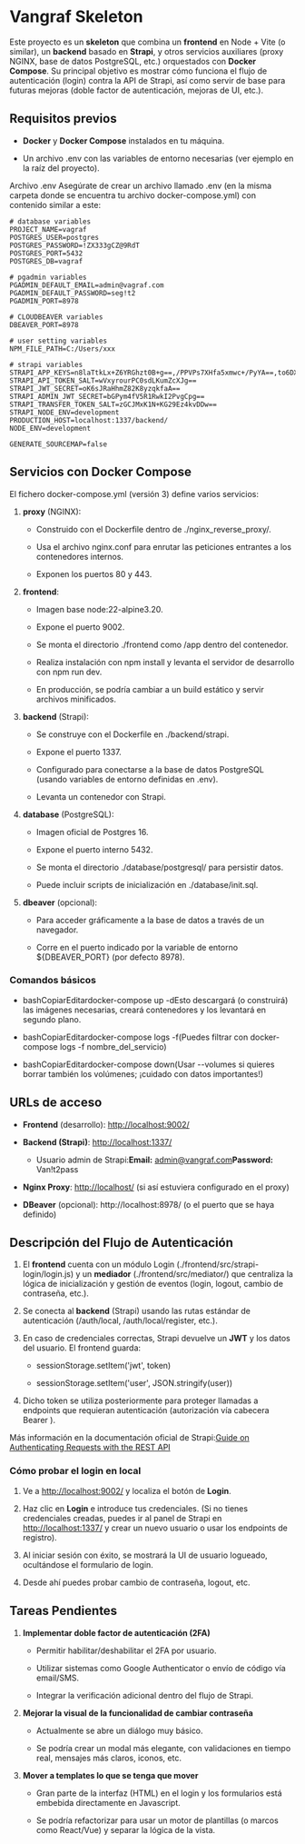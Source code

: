 Vangraf Skeleton
================

Este proyecto es un **skeleton** que combina un **frontend** en Node + Vite (o similar), un **backend** basado en **Strapi**, y otros servicios auxiliares (proxy NGINX, base de datos PostgreSQL, etc.) orquestados con **Docker Compose**. Su principal objetivo es mostrar cómo funciona el flujo de autenticación (login) contra la API de Strapi, así como servir de base para futuras mejoras (doble factor de autenticación, mejoras de UI, etc.).

Requisitos previos
------------------

*   **Docker** y **Docker Compose** instalados en tu máquina.
    
*   Un archivo .env con las variables de entorno necesarias (ver ejemplo en la raíz del proyecto).

Archivo .env
Asegúrate de crear un archivo llamado .env (en la misma carpeta donde se encuentra tu archivo docker-compose.yml) con contenido similar a este:

````
# database variables
PROJECT_NAME=vagraf
POSTGRES_USER=postgres
POSTGRES_PASSWORD=!ZX333gCZ@9RdT
POSTGRES_PORT=5432
POSTGRES_DB=vagraf

# pgadmin variables
PGADMIN_DEFAULT_EMAIL=admin@vagraf.com
PGADMIN_DEFAULT_PASSWORD=seg!t2
PGADMIN_PORT=8978

# CLOUDBEAVER variables
DBEAVER_PORT=8978

# user setting variables
NPM_FILE_PATH=C:/Users/xxx

# strapi variables
STRAPI_APP_KEYS=n8laTtkLx+Z6YRGhzt0B+g==,/PPVPs7XHfa5xmwc+/PyYA==,to6DXy1hFutj9UPQMHxjag==,XikaENO6vbio+WFSnjDPxg==
STRAPI_API_TOKEN_SALT=wVxyrourPC0sdLKumZcXJg==
STRAPI_JWT_SECRET=oK6sJRaHhmZ82K8yzqkfaA==
STRAPI_ADMIN_JWT_SECRET=bGPym4fV5R1RwkI2PvgCpg==
STRAPI_TRANSFER_TOKEN_SALT=zGCJMxK1N+KG29Ez4kvDDw==
STRAPI_NODE_ENV=development
PRODUCTION_HOST=localhost:1337/backend/
NODE_ENV=development

GENERATE_SOURCEMAP=false
````
    


Servicios con Docker Compose
----------------------------

El fichero docker-compose.yml (versión 3) define varios servicios:

1.  **proxy** (NGINX):
    
    *   Construido con el Dockerfile dentro de ./nginx\_reverse\_proxy/.
        
    *   Usa el archivo nginx.conf para enrutar las peticiones entrantes a los contenedores internos.
        
    *   Exponen los puertos 80 y 443.
        
2.  **frontend**:
    
    *   Imagen base node:22-alpine3.20.
        
    *   Expone el puerto 9002.
        
    *   Se monta el directorio ./frontend como /app dentro del contenedor.
        
    *   Realiza instalación con npm install y levanta el servidor de desarrollo con npm run dev.
        
    *   En producción, se podría cambiar a un build estático y servir archivos minificados.
        
3.  **backend** (Strapi):
    
    *   Se construye con el Dockerfile en ./backend/strapi.
        
    *   Expone el puerto 1337.
        
    *   Configurado para conectarse a la base de datos PostgreSQL (usando variables de entorno definidas en .env).
        
    *   Levanta un contenedor con Strapi.
        
4.  **database** (PostgreSQL):
    
    *   Imagen oficial de Postgres 16.
        
    *   Expone el puerto interno 5432.
        
    *   Se monta el directorio ./database/postgresql/ para persistir datos.
        
    *   Puede incluir scripts de inicialización en ./database/init.sql.
        
5.  **dbeaver** (opcional):
    
    *   Para acceder gráficamente a la base de datos a través de un navegador.
        
    *   Corre en el puerto indicado por la variable de entorno ${DBEAVER\_PORT} (por defecto 8978).
        

### Comandos básicos

*   bashCopiarEditardocker-compose up -dEsto descargará (o construirá) las imágenes necesarias, creará contenedores y los levantará en segundo plano.
    
*   bashCopiarEditardocker-compose logs -f(Puedes filtrar con docker-compose logs -f nombre\_del\_servicio)
    
*   bashCopiarEditardocker-compose down(Usar --volumes si quieres borrar también los volúmenes; ¡cuidado con datos importantes!)
    

URLs de acceso
--------------

*   **Frontend** (desarrollo): [http://localhost:9002/](http://localhost:9002/)
    
*   **Backend (Strapi)**: [http://localhost:1337/](http://localhost:1337/)
    
    *   Usuario admin de Strapi:**Email:** admin@vangraf.com**Password:** Van!t2pass
        
*   **Nginx Proxy**: [http://localhost/](http://localhost/) (si así estuviera configurado en el proxy)
    
*   **DBeaver** (opcional): http://localhost:8978/ (o el puerto que se haya definido)
    

Descripción del Flujo de Autenticación
--------------------------------------

1.  El **frontend** cuenta con un módulo Login (./frontend/src/strapi-login/login.js) y un **mediador** (./frontend/src/mediator/) que centraliza la lógica de inicialización y gestión de eventos (login, logout, cambio de contraseña, etc.).
    
2.  Se conecta al **backend** (Strapi) usando las rutas estándar de autenticación (/auth/local, /auth/local/register, etc.).
    
3.  En caso de credenciales correctas, Strapi devuelve un **JWT** y los datos del usuario. El frontend guarda:
    
    *   sessionStorage.setItem('jwt', token)
        
    *   sessionStorage.setItem('user', JSON.stringify(user))
        
4.  Dicho token se utiliza posteriormente para proteger llamadas a endpoints que requieran autenticación (autorización vía cabecera Bearer ).
    

Más información en la documentación oficial de Strapi:[Guide on Authenticating Requests with the REST API](https://strapi.io/blog/guide-on-authenticating-requests-with-the-rest-api)

### Cómo probar el login en local

1.  Ve a [http://localhost:9002/](http://localhost:9002/) y localiza el botón de **Login**.
    
2.  Haz clic en **Login** e introduce tus credenciales. (Si no tienes credenciales creadas, puedes ir al panel de Strapi en [http://localhost:1337/](http://localhost:1337/) y crear un nuevo usuario o usar los endpoints de registro).
    
3.  Al iniciar sesión con éxito, se mostrará la UI de usuario logueado, ocultándose el formulario de login.
    
4.  Desde ahí puedes probar cambio de contraseña, logout, etc.
    

Tareas Pendientes
-----------------

1.  **Implementar doble factor de autenticación (2FA)**
    
    *   Permitir habilitar/deshabilitar el 2FA por usuario.
        
    *   Utilizar sistemas como Google Authenticator o envío de código vía email/SMS.
        
    *   Integrar la verificación adicional dentro del flujo de Strapi.
        
2.  **Mejorar la visual de la funcionalidad de cambiar contraseña**
    
    *   Actualmente se abre un diálogo muy básico.
        
    *   Se podría crear un modal más elegante, con validaciones en tiempo real, mensajes más claros, iconos, etc.
        
3.  **Mover a templates lo que se tenga que mover**
    
    *   Gran parte de la interfaz (HTML) en el login y los formularios está embebida directamente en Javascript.
        
    *   Se podría refactorizar para usar un motor de plantillas (o marcos como React/Vue) y separar la lógica de la vista.
        